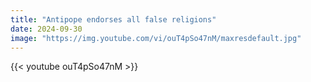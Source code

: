 ```yaml
---
title: "Antipope endorses all false religions"
date: 2024-09-30
image: "https://img.youtube.com/vi/ouT4pSo47nM/maxresdefault.jpg"
---
```


{{< youtube ouT4pSo47nM >}}
